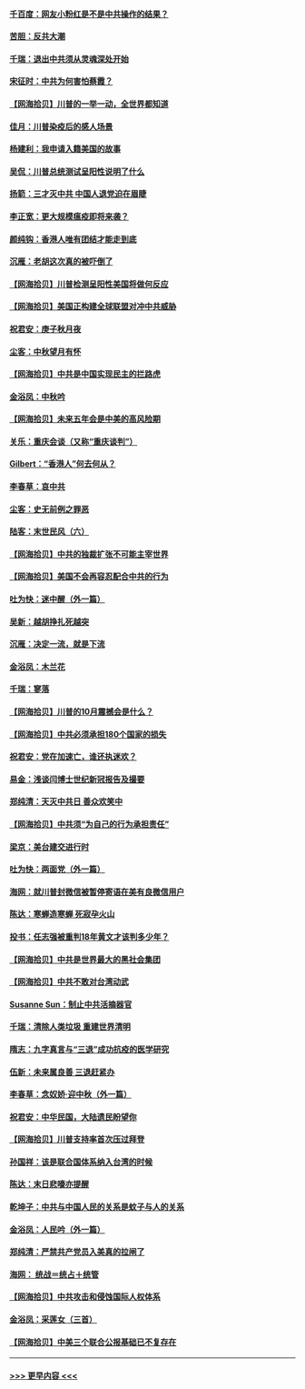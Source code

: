 #### [千百度：网友小粉红是不是中共操作的结果？](../pages/nsc993/n12461025.md?t=10081751) 
#### [苦胆：反共大潮](../pages/nsc993/n12459469.md?t=10081751) 
#### [千瑞：退出中共须从灵魂深处开始](../pages/nsc993/n12459437.md?t=10081751) 
#### [宋征时：中共为何害怕蔡霞？](../pages/nsc993/n12459097.md?t=10081751) 
#### [【网海拾贝】川普的一举一动，全世界都知道](../pages/nsc993/n12458825.md?t=10081751) 
#### [佳月：川普染疫后的感人场景](../pages/nsc993/n12456994.md?t=10081751) 
#### [杨建利：我申请入籍美国的故事](../pages/nsc993/n12455635.md?t=10081751) 
#### [吴侃：川普总统测试呈阳性说明了什么](../pages/nsc993/n12451869.md?t=10081751) 
#### [扬箭：三才灭中共 中国人退党迫在眉睫](../pages/nsc993/n12451842.md?t=10081751) 
#### [李正宽：更大规模瘟疫即将来袭？](../pages/nsc993/n12451455.md?t=10081751) 
#### [颜纯钩：香港人唯有团结才能走到底](../pages/nsc993/n12450870.md?t=10081751) 
#### [沉雁：老胡这次真的被吓倒了](../pages/nsc993/n12449796.md?t=10081751) 
#### [【网海拾贝】川普检测呈阳性美国将做何反应](../pages/nsc993/n12449042.md?t=10081751) 
#### [【网海拾贝】美国正构建全球联盟对冲中共威胁](../pages/nsc993/n12446580.md?t=10081751) 
#### [祝君安：庚子秋月夜](../pages/nsc993/n12445870.md?t=10081751) 
#### [尘客：中秋望月有怀](../pages/nsc993/n12444632.md?t=10081751) 
#### [【网海拾贝】中共是中国实现民主的拦路虎](../pages/nsc993/n12443573.md?t=10081751) 
#### [金浴凤：中秋吟](../pages/nsc993/n12441773.md?t=10081751) 
#### [【网海拾贝】未来五年会是中美的高风险期](../pages/nsc993/n12440760.md?t=10081751) 
#### [关乐：重庆会谈（又称“重庆谈判”）](../pages/nsc993/n12437525.md?t=10081751) 
#### [Gilbert：“香港人”何去何从？](../pages/nsc993/n12435894.md?t=10081751) 
#### [李春草：哀中共](../pages/nsc993/n12435874.md?t=10081751) 
#### [尘客：史无前例之罪恶](../pages/nsc993/n12435762.md?t=10081751) 
#### [陆客：末世民风（六）](../pages/nsc993/n12435354.md?t=10081751) 
#### [【网海拾贝】中共的独裁扩张不可能主宰世界](../pages/nsc993/n12435151.md?t=10081751) 
#### [【网海拾贝】美国不会再容忍配合中共的行为](../pages/nsc993/n12433808.md?t=10081751) 
#### [吐为快：迷中醒（外一篇）](../pages/nsc993/n12433585.md?t=10081751) 
#### [吴新：越胡挣扎死越突](../pages/nsc993/n12433562.md?t=10081751) 
#### [沉雁：决定一流，就是下流](../pages/nsc993/n12432128.md?t=10081751) 
#### [金浴凤：木兰花](../pages/nsc993/n12432124.md?t=10081751) 
#### [千瑞：寥落](../pages/nsc993/n12432071.md?t=10081751) 
#### [【网海拾贝】川普的10月震撼会是什么？](../pages/nsc993/n12431624.md?t=10081751) 
#### [【网海拾贝】中共必须承担180个国家的损失](../pages/nsc993/n12428893.md?t=10081751) 
#### [祝君安：党在加速亡，谁还执迷欢？](../pages/nsc993/n12428652.md?t=10081751) 
#### [易金：浅谈闫博士世纪新冠报告及撮要](../pages/nsc993/n12426822.md?t=10081751) 
#### [郑纯清：天灭中共日 善众欢笑中](../pages/nsc993/n12426784.md?t=10081751) 
#### [【网海拾贝】中共须“为自己的行为承担责任”](../pages/nsc993/n12426067.md?t=10081751) 
#### [梁京：美台建交进行时](../pages/nsc993/n12424066.md?t=10081751) 
#### [吐为快：两面党（外一篇）](../pages/nsc993/n12424043.md?t=10081751) 
#### [海网：就川普封微信被暂停寄语在美有良微信用户](../pages/nsc993/n12424021.md?t=10081751) 
#### [陈达：寒蝉造寒蝉 死寂孕火山](../pages/nsc993/n12423958.md?t=10081751) 
#### [投书：任志强被重判18年黄文才该判多少年？](../pages/nsc993/n12423672.md?t=10081751) 
#### [【网海拾贝】中共是世界最大的黑社会集团](../pages/nsc993/n12423543.md?t=10081751) 
#### [【网海拾贝】中共不敢对台湾动武](../pages/nsc993/n12421418.md?t=10081751) 
#### [Susanne Sun：制止中共活摘器官](../pages/nsc993/n12419654.md?t=10081751) 
#### [千瑞：清除人类垃圾 重建世界清明](../pages/nsc993/n12419414.md?t=10081751) 
#### [隋志：九字真言与“三退”成功抗疫的医学研究](../pages/nsc993/n12419248.md?t=10081751) 
#### [伍新：未来属良善 三退赶紧办](../pages/nsc993/n12418496.md?t=10081751) 
#### [李春草：念奴娇·迎中秋（外一篇）](../pages/nsc993/n12418465.md?t=10081751) 
#### [祝君安：中华民国，大陆遗民盼望你](../pages/nsc993/n12418089.md?t=10081751) 
#### [【网海拾贝】川普支持率首次压过拜登](../pages/nsc993/n12418050.md?t=10081751) 
#### [孙国祥：该是联合国体系纳入台湾的时候](../pages/nsc993/n12417369.md?t=10081751) 
#### [陈达：末日悲嚎亦提醒](../pages/nsc993/n12416736.md?t=10081751) 
#### [乾坤子：中共与中国人民的关系是蚊子与人的关系](../pages/nsc993/n12416632.md?t=10081751) 
#### [金浴凤：人民吟（外一篇）](../pages/nsc993/n12416567.md?t=10081751) 
#### [郑纯清：严禁共产党员入美真的拉闸了](../pages/nsc993/n12416550.md?t=10081751) 
#### [海网： 统战＝统占＋统管](../pages/nsc993/n12416404.md?t=10081751) 
#### [【网海拾贝】中共攻击和侵蚀国际人权体系](../pages/nsc993/n12416250.md?t=10081751) 
#### [金浴凤：采莲女（三首）](../pages/nsc993/n12415517.md?t=10081751) 
#### [【网海拾贝】中美三个联合公报基础已不复存在](../pages/nsc993/n12415054.md?t=10081751) 

----
#### [ >>> 更早内容 <<< ](../indexes/nsc993-earlier.md)
